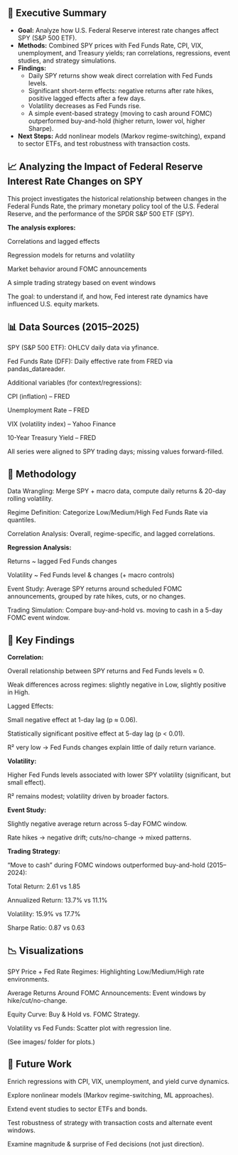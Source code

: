 ## 🚀 Executive Summary

- **Goal:** Analyze how U.S. Federal Reserve interest rate changes affect SPY (S&P 500 ETF).  
- **Methods:** Combined SPY prices with Fed Funds Rate, CPI, VIX, unemployment, and Treasury yields; ran correlations, regressions, event studies, and strategy simulations.  
- **Findings:**  
  - Daily SPY returns show weak direct correlation with Fed Funds levels.  
  - Significant short-term effects: negative returns after rate hikes, positive lagged effects after a few days.  
  - Volatility decreases as Fed Funds rise.  
  - A simple event-based strategy (moving to cash around FOMC) outperformed buy-and-hold (higher return, lower vol, higher Sharpe).  
- **Next Steps:** Add nonlinear models (Markov regime-switching), expand to sector ETFs, and test robustness with transaction costs.


## 📈 Analyzing the Impact of Federal Reserve Interest Rate Changes on SPY

This project investigates the historical relationship between changes in the Federal Funds Rate, the primary monetary policy tool of the U.S. Federal Reserve, and the performance of the SPDR S&P 500 ETF (SPY).

**The analysis explores:**

Correlations and lagged effects

Regression models for returns and volatility

Market behavior around FOMC announcements

A simple trading strategy based on event windows

The goal: to understand if, and how, Fed interest rate dynamics have influenced U.S. equity markets.

## 📊 Data Sources (2015–2025)

SPY (S&P 500 ETF): OHLCV daily data via yfinance.

Fed Funds Rate (DFF): Daily effective rate from FRED via pandas_datareader.

Additional variables (for context/regressions):

CPI (inflation) – FRED

Unemployment Rate – FRED

VIX (volatility index) – Yahoo Finance

10-Year Treasury Yield – FRED

All series were aligned to SPY trading days; missing values forward-filled.

## 🧪 Methodology

Data Wrangling: Merge SPY + macro data, compute daily returns & 20-day rolling volatility.

Regime Definition: Categorize Low/Medium/High Fed Funds Rate via quantiles.

Correlation Analysis: Overall, regime-specific, and lagged correlations.

**Regression Analysis:**

Returns ~ lagged Fed Funds changes

Volatility ~ Fed Funds level & changes (+ macro controls)

Event Study: Average SPY returns around scheduled FOMC announcements, grouped by rate hikes, cuts, or no changes.

Trading Simulation: Compare buy-and-hold vs. moving to cash in a 5-day FOMC event window.

## 🔑 Key Findings

**Correlation:**

Overall relationship between SPY returns and Fed Funds levels ≈ 0.

Weak differences across regimes: slightly negative in Low, slightly positive in High.

Lagged Effects:

Small negative effect at 1-day lag (p ≈ 0.06).

Statistically significant positive effect at 5-day lag (p < 0.01).

R² very low → Fed Funds changes explain little of daily return variance.

**Volatility:**

Higher Fed Funds levels associated with lower SPY volatility (significant, but small effect).

R² remains modest; volatility driven by broader factors.

**Event Study:**

Slightly negative average return across 5-day FOMC window.

Rate hikes → negative drift; cuts/no-change → mixed patterns.

**Trading Strategy:**

“Move to cash” during FOMC windows outperformed buy-and-hold (2015–2024):

Total Return: 2.61 vs 1.85

Annualized Return: 13.7% vs 11.1%

Volatility: 15.9% vs 17.7%

Sharpe Ratio: 0.87 vs 0.63

## 📉 Visualizations

SPY Price + Fed Rate Regimes: Highlighting Low/Medium/High rate environments.

Average Returns Around FOMC Announcements: Event windows by hike/cut/no-change.

Equity Curve: Buy & Hold vs. FOMC Strategy.

Volatility vs Fed Funds: Scatter plot with regression line.

(See images/ folder for plots.)

## 🚀 Future Work

Enrich regressions with CPI, VIX, unemployment, and yield curve dynamics.

Explore nonlinear models (Markov regime-switching, ML approaches).

Extend event studies to sector ETFs and bonds.

Test robustness of strategy with transaction costs and alternate event windows.

Examine magnitude & surprise of Fed decisions (not just direction).
